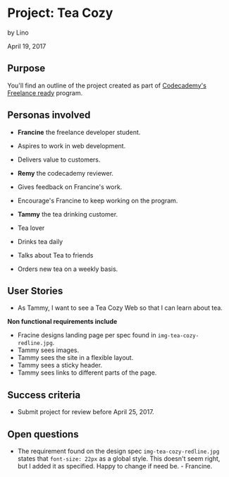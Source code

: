 Project: Tea Cozy
================
by Lino

April 19, 2017

## Purpose
You'll find an outline of the project created as part of [Codecademy's Freelance ready](https://ready.codecademy.com/ "Codecademy Ready Website") program.

## Personas involved
* **Francine** the freelance developer student.
 * Aspires to work in web development.
 * Delivers value to customers.


* **Remy** the codecademy reviewer.
 * Gives feedback on Francine's work.
 * Encourage's Francine to keep working on the program.


* **Tammy** the tea drinking customer.
 * Tea lover
 * Drinks tea daily
 * Talks about Tea to friends
 * Orders new tea on a weekly basis.

## User Stories

* As Tammy, I want to see a Tea Cozy Web so that I can learn about tea.

**Non functional requirements include**
 * Fracine designs landing page per spec found in `img-tea-cozy-redline.jpg`.
 * Tammy sees images.
 * Tammy sees the site in a flexible layout.
 * Tammy sees a sticky header.
 * Tammy sees links to different parts of the page.

## Success criteria
* Submit project for review before April 25, 2017.

## Open questions
* The requirement found on the design spec `img-tea-cozy-redline.jpg` states that `font-size: 22px` as a global style. This doesn't seem right, but I added it as specified. Happy to change if need be. - Francine.
